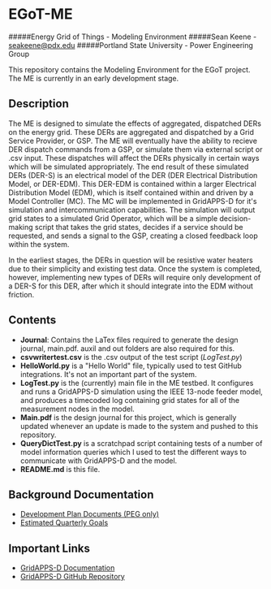 # EGoT-ME
#####Energy Grid of Things - Modeling Environment
#####Sean Keene -  seakeene@pdx.edu
#####Portland State University - Power Engineering Group

This repository contains the Modeling Environment for the EGoT project. The ME
is currently in an early development stage.

## Description

The ME is designed to simulate the effects of aggregated, dispatched DERs on the
energy grid. These DERs are aggregated and dispatched by a Grid Service Provider,
or GSP. The ME will eventually have the ability to recieve DER dispatch commands
from a GSP, or simulate them via external script or .csv input. These dispatches
will affect the DERs physically in certain ways which will be simulated
appropriately. The end result of these simulated DERs (DER-S) is an electrical
model of the DER (DER Electrical Distribution Model, or DER-EDM). This DER-EDM
is contained within a larger Electrical Distribution Model (EDM), which is 
itself contained within and driven by a Model Controller (MC). The MC will be
implemented in GridAPPS-D for it's simulation and intercommunication capabilities.
The simulation will output grid states to a simulated Grid Operator, which will
be a simple decision-making script that takes the grid states, decides if a service
should be requested, and sends a signal to the GSP, creating a closed feedback loop
within the system.

In the earliest stages, the DERs in question will be resistive water heaters due
to their simplicity and existing test data. Once the system is completed, however,
implementing new types of DERs will require only development of a DER-S for this
DER, after which it should integrate into the EDM without friction.

## Contents

* **Journal**: Contains the LaTex files required to  generate the design journal, 
  main.pdf. auxil and out folders are also required for this. 
* **csvwritertest.csv** is the .csv output of the test script (*LogTest.py*)
* **HelloWorld.py** is a "Hello World" file, typically used to test GitHub integrations.
  It's not an important part of the system.
* **LogTest.py** is the (currently) main file in the ME testbed. It configures and
  runs a GridAPPS-D simulation using the IEEE 13-node feeder model, and produces 
  a timecoded log containing grid states for all of the measurement nodes in the
  model.
* **Main.pdf** is the design journal for this project, which is generally updated
  whenever an update is made to the system and pushed to this repository.
* **QueryDictTest.py** is a scratchpad script containing tests of a number of model
  information queries which I used to test the different ways to communicate with
  GridAPPS-D and the model.
* **README.md** is this file.

## Background Documentation

* [Development Plan Documents (PEG only)](https://drive.google.com/drive/folders/1gzclY2N1w7PiS4PjuwpQj0qUheekqnkn?usp=sharing)
* [Estimated Quarterly Goals](https://www.overleaf.com/read/jrrvwgtvqryt)

## Important Links

* [GridAPPS-D Documentation](https://gridappsd.readthedocs.io/en/latest/using_gridappsd/index.html)
* [GridAPPS-D GitHub Repository](https://github.com/GRIDAPPSD)